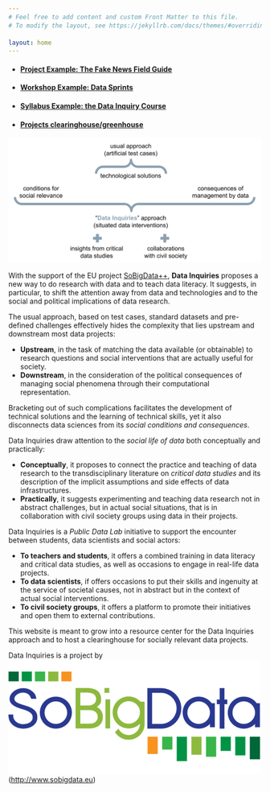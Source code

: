 ```yaml
---
# Feel free to add content and custom Front Matter to this file.
# To modify the layout, see https://jekyllrb.com/docs/themes/#overriding-theme-defaults

layout: home
---
```


* #### [Project Example: The Fake News Field Guide](ProjectExample.html) ####
* #### [Workshop Example: Data Sprints](WorkshopExample.html) ###
* #### [Syllabus Example: the Data Inquiry Course](SyllabusExample.html) ####
* #### [Projects clearinghouse/greenhouse](Clearinghouse.html) ####

![diagram representing the Data Inquiries approach](img/HomeDiagram.png)

With the support of the EU project [SoBigData++](http://www.sobigdata.eu), **Data Inquiries**  proposes a new way to do research with data and to teach data literacy. It suggests, in particular, to shift the attention away from data and technologies and to the social and political implications of data research.
 
The usual approach, based on test cases, standard datasets and pre-defined challenges effectively hides the complexity that lies upstream and downstream most data projects:
* **Upstream**, in the task of matching the data available (or obtainable) to research questions and social interventions that are actually useful for society.
* **Downstream**, in the consideration of the political consequences of managing social phenomena through their computational representation.

Bracketing out of such complications facilitates the development of technical solutions and the learning of technical skills, yet it also disconnects data sciences from its *social conditions and consequences*.
 
Data Inquiries draw attention to the *social life of data* both conceptually and practically:
* **Conceptually**, it proposes to connect the practice and teaching of data research to the transdisciplinary literature on *critical data studies* and its description of the implicit assumptions and side effects of data infrastructures.
* **Practically**, it suggests experimenting and teaching data research not in abstract challenges, but in actual social situations, that is in collaboration with civil society groups using data in their projects.
 
Data Inquiries is a *Public Data Lab* initiative to support the encounter between students, data scientists and social actors:
* **To teachers and students**, it offers a combined training in data literacy and critical data studies, as well as occasions to engage in real-life data projects.
* **To data scientists**, if offers occasions to put their skills and ingenuity at the service of societal causes, not in abstract but in the context of actual social interventions.
* **To civil society groups**, it offers a platform to promote their initiatives and open them to external contributions.
 
This website is meant to grow into a resource center for the Data Inquiries approach and to host a clearinghouse for socially relevant data projects.

Data Inquiries is a project by ![SoBigData++](img/logo-SoBigData.png)(http://www.sobigdata.eu)




